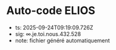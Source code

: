 # Auto-code ELIOS
- ts: 2025-09-24T09:19:09.726Z
- sig: ∞.je.toi.nous.432.528
- note: fichier généré automatiquement